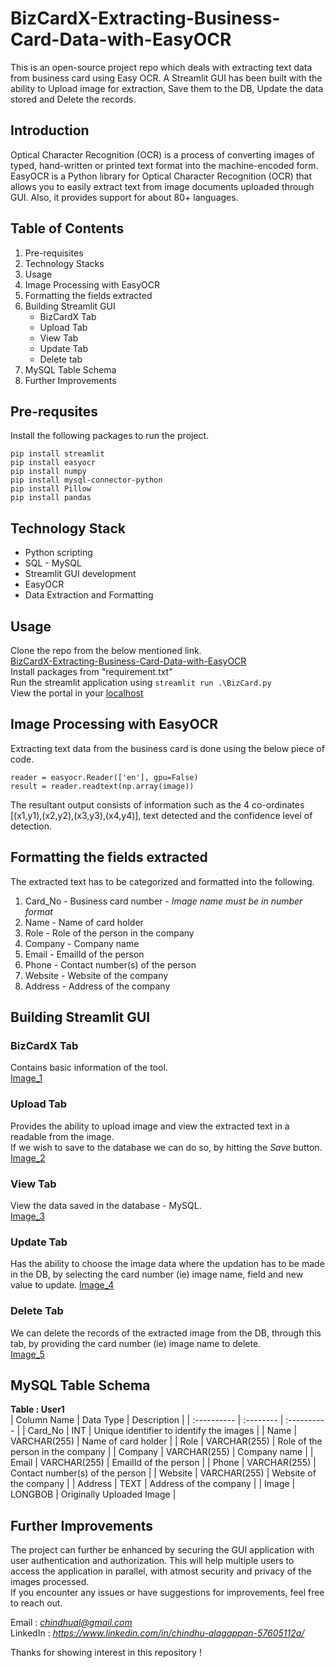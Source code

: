 # BizCardX-Extracting-Business-Card-Data-with-EasyOCR
This is an open-source project repo which deals with extracting text data from business card using Easy OCR. A Streamlit GUI has been built with the ability to Upload image for extraction, Save them to the DB, Update the data stored and Delete the records.  

## Introduction
Optical Character Recognition (OCR) is a process of converting images of typed, hand-written or printed text format into the machine-encoded form. EasyOCR is a Python library for Optical Character Recognition (OCR) that allows you to easily extract text from image documents uploaded through GUI. Also,  it provides support for about 80+ languages.  

## Table of Contents
1. Pre-requisites
2. Technology Stacks 
3. Usage
4. Image Processing with EasyOCR  
5. Formatting the fields extracted
6. Building Streamlit GUI
   - BizCardX Tab
   - Upload Tab
   - View Tab
   - Update Tab
   - Delete tab
7. MySQL Table Schema
8. Further Improvements

## Pre-requsites
Install the following packages to run the project. 
```
pip install streamlit
pip install easyocr
pip install numpy
pip install mysql-connector-python
pip install Pillow
pip install pandas
```
## Technology Stack
- Python scripting 
- SQL - MySQL  
- Streamlit GUI development  
- EasyOCR  
- Data Extraction and Formatting  

## Usage
Clone the repo from the below mentioned link.  
[BizCardX-Extracting-Business-Card-Data-with-EasyOCR](https://github.com/Chindhu-Alagappan/BizCardX-Extracting-Business-Card-Data-with-OCR.git)  
Install packages from "requirement.txt"  
Run the streamlit application using `streamlit run .\BizCard.py`  
View the portal in your [localhost](http://localhost:8501/)  

## Image Processing with EasyOCR
Extracting text data from the business card is done using the below piece of code.  
```
reader = easyocr.Reader(['en'], gpu=False)
result = reader.readtext(np.array(image)) 
```
The resultant output consists of information such as the 4 co-ordinates [(x1,y1),(x2,y2),(x3,y3),(x4,y4)], text detected and the confidence level of detection.   

## Formatting the fields extracted
The extracted text has to be categorized and formatted into the following.  
1. Card_No - Business card number - *Image name must be in number format*
2. Name - Name of card holder
3. Role - Role of the person in the company
4. Company - Company name
5. Email - EmailId of the person
6. Phone - Contact number(s) of the person
7. Website - Website of the company
8. Address - Address of the company  

## Building Streamlit GUI
### BizCardX Tab
Contains basic information of the tool.  
[Image_1](https://github.com/Chindhu-Alagappan/BizCardX-Extracting-Business-Card-Data-with-OCR/blob/f33bb5f3c890e4791ebff5d48c7c88a58e8b5407/Snapshots%20-%20output/Image_1.png)

### Upload Tab
Provides the ability to upload image and view the extracted text in a readable from the image.    
If we wish to save to the database we can do so, by hitting the *Save* button.    
[Image_2](https://github.com/Chindhu-Alagappan/BizCardX-Extracting-Business-Card-Data-with-OCR/blob/f33bb5f3c890e4791ebff5d48c7c88a58e8b5407/Snapshots%20-%20output/Image_2.png)

### View Tab
View the data saved in the database - MySQL.    
[Image_3](https://github.com/Chindhu-Alagappan/BizCardX-Extracting-Business-Card-Data-with-OCR/blob/f33bb5f3c890e4791ebff5d48c7c88a58e8b5407/Snapshots%20-%20output/Image_3.png)

### Update Tab
Has the ability to choose the image data where the updation has to be made in the DB, by selecting the card number (ie) image name, field and new value to update. 
 [Image_4](https://github.com/Chindhu-Alagappan/BizCardX-Extracting-Business-Card-Data-with-OCR/blob/f33bb5f3c890e4791ebff5d48c7c88a58e8b5407/Snapshots%20-%20output/Image_4.png)

### Delete Tab
We can delete the records of the extracted image from the DB, through this tab, by providing the card number (ie) image name to delete.  
[Image_5](https://github.com/Chindhu-Alagappan/BizCardX-Extracting-Business-Card-Data-with-OCR/blob/f33bb5f3c890e4791ebff5d48c7c88a58e8b5407/Snapshots%20-%20output/Image_5.png)

## MySQL Table Schema  
**Table : User1**  
| Column Name | Data Type | Description |
| :---------- | :-------- | :---------- |
| Card_No | INT | Unique identifier to identify the images |
| Name | VARCHAR(255) | Name of card holder |
| Role | VARCHAR(255)  | Role of the person in the company |
| Company | VARCHAR(255) | Company name |
| Email | VARCHAR(255) | EmailId of the person |
| Phone | VARCHAR(255) | Contact number(s) of the person |
| Website | VARCHAR(255) | Website of the company |
| Address | TEXT | Address of the company |
| Image | LONGBOB | Originally Uploaded Image |

## Further Improvements 
The project can further be enhanced by securing the GUI application with user authentication and authorization. This will help multiple users to access the application in parallel, with atmost security and privacy of the images processed.  
If you encounter any issues or have suggestions for improvements, feel free to reach out.    

Email : *chindhual@gmail.com*    
LinkedIn : *https://www.linkedin.com/in/chindhu-alagappan-57605112a/*   
  
Thanks for showing interest in this repository ! 
